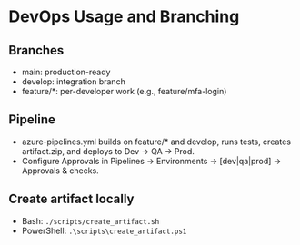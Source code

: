 # DevOps Usage and Branching

## Branches
- main: production-ready
- develop: integration branch
- feature/*: per-developer work (e.g., feature/mfa-login)

## Pipeline
- azure-pipelines.yml builds on feature/* and develop, runs tests, creates artifact.zip, and deploys to Dev → QA → Prod.
- Configure Approvals in Pipelines → Environments → [dev|qa|prod] → Approvals & checks.

## Create artifact locally
- Bash: `./scripts/create_artifact.sh`
- PowerShell: `.\scripts\create_artifact.ps1`
